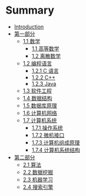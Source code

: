 # Summary

* [Introduction](README.md)
* [第一部分](chapter1/README.md)
	* [1.1 数学](chapter1/math/README.md)
		* [1.1 高等数学]()
		* [1.2 离散数学]()
	* [1.2 编程语言](chapter1/program/README.md)
		* [1.2.1 C 语言]()
		* [1.2.2 C++]()
		* [1.2.3 Java]()
	* [1.3 软件工程](chapter1/software/README.md)
	* [1.4 数据结构](chapter1/data_structure/README.md)
	* [1.5 数据库原理](chapter1/database/README.md)
	* [1.6 计算机网络](chapter1/network/README.md)
	* [1.7 计算机系统](chapter1/system/README.md)
		* [1.7.1 操作系统]()
		* [1.7.2 微机接口]()
		* [1.7.3 计算机组成原理]()
		* [1.7.4 计算机系统结构]()
* [第二部分](chapter2/README)
	* [2.1 算法](chapter2/algorithm/README.md)
	* [2.2 数据挖掘](chapter2/data_mining/README.md)
	* [2.3 机器学习](chapter2/learning/README.md)
	* [2.4 搜索引擎](chapter2/search/README.md)
